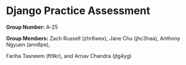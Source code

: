 # Django Practice Assessment

__Group Number:__ A-25

__Group Members:__ Zach Russell (zhr8wex), Jane Chu (jhc3haa), Anthony Ngyuen (ann6pe), 

Fariha Tasneem (ft9kr), and Arnav Chandra (jtg4yg)


